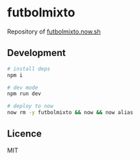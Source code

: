 # futbolmixto

Repository of [futbolmixto.now.sh](https://futbolmixto.now.sh/)

## Development

```bash
# install deps
npm i

# dev mode
npm run dev

# deploy to now
now rm -y futbolmixto && now && now alias
```

## Licence

MIT
